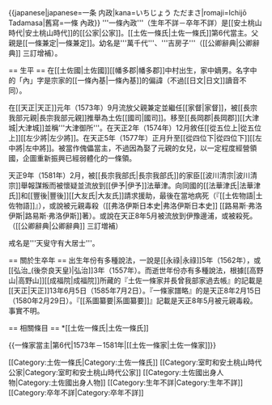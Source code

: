{{japanese|japanese=一条 内政|kana=いちじょう ただまさ|romaji=Ichijō Tadamasa|舊寫=一條 內政}}
'''一條內政'''（生年不詳－卒年不詳）是[[安土桃山時代|安土桃山時代]]的[[公家|公家]]。[[土佐一條氏|土佐一條氏]]第6代當主。父親是[[一條兼定|一條兼定]]。幼名是'''萬千代'''、'''吉房子'''（[[公卿辭典|公卿辭典]] 三訂增補）。

== 生平 ==
在[[土佐國|土佐國]][[幡多郡|幡多郡]]中村出生，家中嫡男。名字中的「內」字是宗家的[[一條內基|一條內基]]的偏諱（不過[[日文|日文]]讀音不同）。

在[[天正|天正]]元年（1573年）9月流放父親兼定並繼任[[家督|家督]]，被[[長宗我部元親|長宗我部元親]]推舉為土佐[[國司|國司]]。移至[[長岡郡|長岡郡]][[大津城|大津城]]並稱'''大津御所'''。在天正2年（1574年）12月敘任[[從五位上|從五位上]][[左少將|左少將]]。在天正5年（1577年）正月升至[[從四位下|從四位下]][[左中將|左中將]]。被當作傀儡當主，不過因為娶了元親的女兒，以一定程度經營領國，企圖重新振興已經弱體化的一條領。

天正9年（1581年）2月，被[[長宗我部氏|長宗我部氏]]的家臣[[波川清宗|波川清宗]]舉報謀叛而被懷疑並流放到[[伊予|伊予]]法華津。向同國的[[法華津氏|法華津氏]]和[[豐後|豐後]][[大友氏|大友氏]]請求援助，最後在當地病死（『[[土佐物語|土佐物語]]』），或說被元親毒殺（[[弗洛伊斯日本史|弗洛伊斯日本史]] [[路易斯·弗洛伊斯|路易斯·弗洛伊斯]]著）。或說在天正8年5月被流放到伊豫邊浦，或被殺死。（[[公卿辭典|公卿辭典]] 三訂増補）

戒名是'''天叟守有大居士'''。

== 關於生卒年 ==
出生年份有多種說法，一說是[[永祿|永祿]]5年（1562年），或[[弘治_(後奈良天皇)|弘治]]3年（1557年）。而逝世年份亦有多種說法，根據[[高野山|高野山]][[成福院|成福院]]所藏的『土佐一條家并長曾我部家過去帳』的記載是[[天正|天正]]13年6月5日（1585年7月2日）。『一條家譜略』的是天正8年2月15日（1580年2月29日）。『[[系圖纂要|系圖纂要]]』記載是天正8年5月被元親毒殺。事實不明。

== 相關條目 ==
*[[土佐一條氏|土佐一條氏]]

{{一條家當主|第6代|1573年－1581年|[[土佐一條家|土佐一條家]]}}

[[Category:土佐一條氏|Category:土佐一條氏]]
[[Category:室町和安土桃山時代公家|Category:室町和安土桃山時代公家]]
[[Category:土佐國出身人物|Category:土佐國出身人物]]
[[Category:生年不詳|Category:生年不詳]]
[[Category:卒年不詳|Category:卒年不詳]]